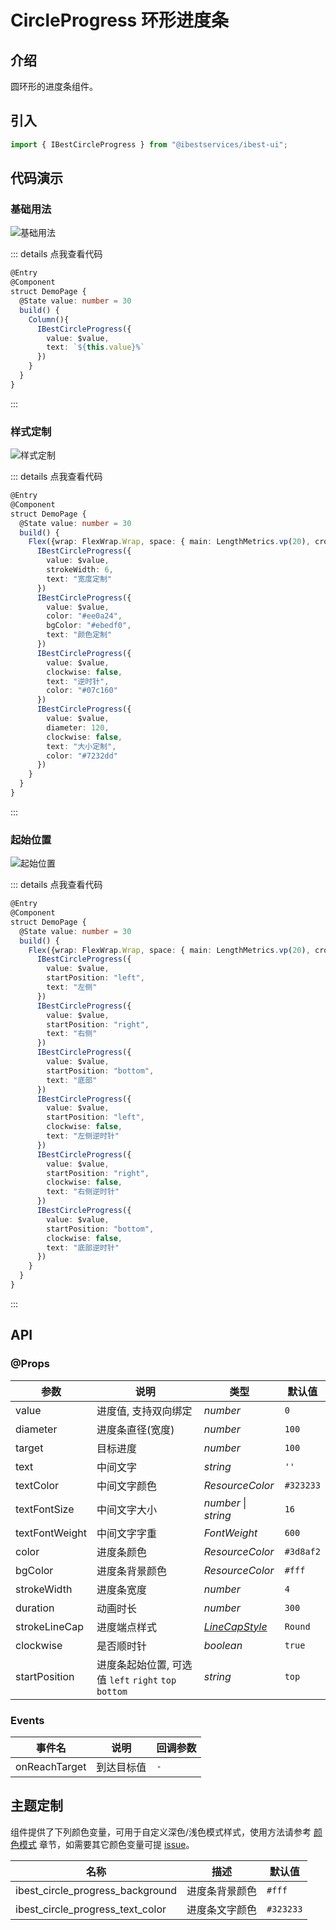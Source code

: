 # CircleProgress 环形进度条

## 介绍

圆环形的进度条组件。
 
## 引入

```ts
import { IBestCircleProgress } from "@ibestservices/ibest-ui";
```

## 代码演示

### 基础用法

![基础用法](./images/base.png)

::: details 点我查看代码
```ts
@Entry
@Component
struct DemoPage {
  @State value: number = 30
  build() {
    Column(){
      IBestCircleProgress({
        value: $value,
        text: `${this.value}%`
      })
    }
  }
}
```
:::

### 样式定制

![样式定制](./images/custom-style.png)

::: details 点我查看代码
```ts
@Entry
@Component
struct DemoPage {
  @State value: number = 30
  build() {
    Flex({wrap: FlexWrap.Wrap, space: { main: LengthMetrics.vp(20), cross: LengthMetrics.vp(20) }}){
      IBestCircleProgress({
        value: $value,
        strokeWidth: 6,
        text: "宽度定制"
      })
      IBestCircleProgress({
        value: $value,
        color: "#ee0a24",
        bgColor: "#ebedf0",
        text: "颜色定制"
      })
      IBestCircleProgress({
        value: $value,
        clockwise: false,
        text: "逆时针",
        color: "#07c160"
      })
      IBestCircleProgress({
        value: $value,
        diameter: 120,
        clockwise: false,
        text: "大小定制",
        color: "#7232dd"
      })
    }
  }
}
```
:::

### 起始位置

![起始位置](./images/start-position.png)

::: details 点我查看代码
```ts
@Entry
@Component
struct DemoPage {
  @State value: number = 30
  build() {
    Flex({wrap: FlexWrap.Wrap, space: { main: LengthMetrics.vp(20), cross: LengthMetrics.vp(20) }}){
      IBestCircleProgress({
        value: $value,
        startPosition: "left",
        text: "左侧"
      })
      IBestCircleProgress({
        value: $value,
        startPosition: "right",
        text: "右侧"
      })
      IBestCircleProgress({
        value: $value,
        startPosition: "bottom",
        text: "底部"
      })
      IBestCircleProgress({
        value: $value,
        startPosition: "left",
        clockwise: false,
        text: "左侧逆时针"
      })
      IBestCircleProgress({
        value: $value,
        startPosition: "right",
        clockwise: false,
        text: "右侧逆时针"
      })
      IBestCircleProgress({
        value: $value,
        startPosition: "bottom",
        clockwise: false,
        text: "底部逆时针"
      })
    }
  }
}
```
:::

## API

### @Props

| 参数         | 说明                                 | 类型      | 默认值     |
| ------------ | ----------------------------------- | --------- | ---------- |
| value        | 进度值, 支持双向绑定                    | _number_  | `0` |
| diameter     | 进度条直径(宽度)                       | _number_  | `100` |
| target       | 目标进度                              | _number_  | `100` |
| text         | 中间文字                              | _string_ |  `''`  |
| textColor    | 中间文字颜色                           | _ResourceColor_ |  `#323233`  |
| textFontSize | 中间文字大小                           | _number_ \| _string_  | `16` |
| textFontWeight| 中间文字字重                          | _FontWeight_ |  `600`  |
| color        | 进度条颜色                             | _ResourceColor_  | `#3d8af2` |
| bgColor      | 进度条背景颜色                          | _ResourceColor_  | `#fff` |
| strokeWidth  | 进度条宽度                             | _number_  | `4` |
| duration     | 动画时长                               | _number_  | `300` |
| strokeLineCap| 进度端点样式                           | _<a href="https://developer.huawei.com/consumer/cn/doc/harmonyos-references-V13/ts-appendix-enums-V13#linecapstyle" target="__blank">LineCapStyle</a>_  | `Round` |
| clockwise    | 是否顺时针                             | _boolean_  | `true` |
| startPosition| 进度条起始位置, 可选值 `left` `right` `top` `bottom` | _string_  | `top` |

### Events

| 事件名         | 说明                 | 回调参数                       |
| --------------| ---------------------| ------------------------------ |
| onReachTarget | 到达目标值            | `-` |

## 主题定制

组件提供了下列颜色变量，可用于自定义深色/浅色模式样式，使用方法请参考 [颜色模式](../../guide/color-mode/index.md) 章节，如需要其它颜色变量可提 [issue](https://github.com/ibestservices/ibest-ui/issues)。

| 名称                                       | 描述                              | 默认值        |
| -------------------------------------------|----------------------------------|--------------|
| ibest_circle_progress_background           | 进度条背景颜色                     | `#fff`   |
| ibest_circle_progress_text_color           | 进度条文字颜色                     | `#323233`   |